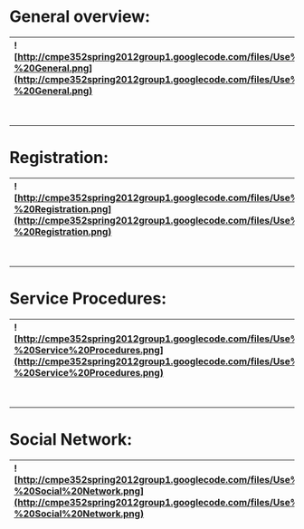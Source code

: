 # General overview: #

|![http://cmpe352spring2012group1.googlecode.com/files/Use%20Case%20Diagram%20-%20General.png](http://cmpe352spring2012group1.googlecode.com/files/Use%20Case%20Diagram%20-%20General.png)|
|:----------------------------------------------------------------------------------------------------------------------------------------------------------------------------------------|

<br />

---

# Registration: #

|![http://cmpe352spring2012group1.googlecode.com/files/Use%20Case%20Diagram%20SubPart1-%20Registration.png](http://cmpe352spring2012group1.googlecode.com/files/Use%20Case%20Diagram%20SubPart1-%20Registration.png)|
|:------------------------------------------------------------------------------------------------------------------------------------------------------------------------------------------------------------------|

<br />

---

# Service Procedures: #

|![http://cmpe352spring2012group1.googlecode.com/files/Use%20Case%20Diagram%20SubPart2-%20Service%20Procedures.png](http://cmpe352spring2012group1.googlecode.com/files/Use%20Case%20Diagram%20SubPart2-%20Service%20Procedures.png)|
|:----------------------------------------------------------------------------------------------------------------------------------------------------------------------------------------------------------------------------------|

<br />

---

# Social Network: #

|![http://cmpe352spring2012group1.googlecode.com/files/Use%20Case%20Diagram%20SubPart3-%20Social%20Network.png](http://cmpe352spring2012group1.googlecode.com/files/Use%20Case%20Diagram%20SubPart3-%20Social%20Network.png)|
|:--------------------------------------------------------------------------------------------------------------------------------------------------------------------------------------------------------------------------|